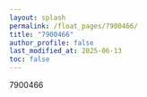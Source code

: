 ```yaml
---
layout: splash
permalink: /float_pages/7900466/
title: "7900466"
author_profile: false
last_modified_at: 2025-06-13
toc: false
---
```

 
7900466
